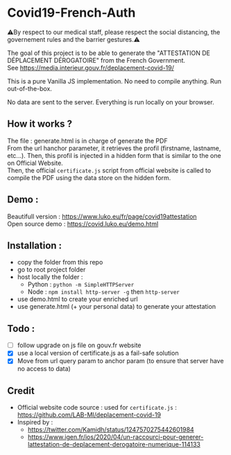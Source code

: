 # Covid19-French-Auth

⚠️By respect to our medical staff, please respect the social distancing, the governement rules and the barrier gestures.⚠️

The goal of this project is to be able to generate the "ATTESTATION DE DÉPLACEMENT DÉROGATOIRE" from the French Government.  
See https://media.interieur.gouv.fr/deplacement-covid-19/

This is a pure Vanilla JS implementation. No need to compile anything. Run out-of-the-box.

No data are sent to the server. Everything is run locally on your browser.

## How it works ?

The file : generate.html is in charge of generate the PDF  
From the url hanchor parameter, it retrieves the profil (firstname, lastname, etc...). Then, this profil is injected in a hidden form that is similar to the one on Official Website.     
Then, the official `certificate.js` script from official website is called to compile the PDF using the data store on the hidden form.  

## Demo :

Beautifull version : https://www.luko.eu/fr/page/covid19attestation  
Open source demo : https://covid.luko.eu/demo.html

## Installation :

 * copy the folder from this repo
 * go to root project folder
 * host locally the folder : 
   * Python : `python -m SimpleHTTPServer`
   * Node : `npm install http-server -g`  then `http-server`
 * use demo.html to create your enriched url
 * use generate.html (+ your personal data) to generate your attestation 


## Todo :  
- [ ] follow upgrade on js file on gouv.fr website 
- [x] use a local version of certificate.js as a fail-safe solution
- [x] Move from url query param to anchor param (to ensure that server have no access to data)

## Credit

 * Official website code source : used for `certificate.js` : https://github.com/LAB-MI/deplacement-covid-19
 * Inspired by : 
    * https://twitter.com/Kamidh/status/1247570275442601984
    *  https://www.igen.fr/ios/2020/04/un-raccourci-pour-generer-lattestation-de-deplacement-derogatoire-numerique-114133

